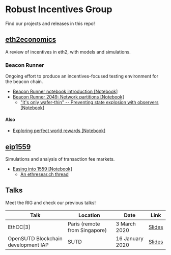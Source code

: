 # Robust Incentives Group

Find our projects and releases in this repo!

## [eth2economics](eth2economics)

A review of incentives in eth2, with models and simulations.

### Beacon Runner

Ongoing effort to produce an incentives-focused testing environment for the beacon chain.

- [Beacon Runner notebook introduction [Notebook]](eth2economics/code/beaconrunner/beacon_runner.ipynb)
- [Beacon Runner 2049: Network partitions [Notebook]](eth2economics/code/beaconrunner2049/beacon_runner_2049.ipynb)
  - ["It's only wafer-thin" -- Preventing state explosion with observers [Notebook]](eth2economics/code/beaconrunner2049/observers/observed-br2049.ipynb)

#### Also

- [Exploring perfect world rewards [Notebook]](eth2economics/code/minisims/perfect_world.ipynb)

## [eip1559](eip1559)

Simulations and analysis of transaction fee markets.

- [Easing into 1559 [Notebook]](eip1559/eip1559.ipynb)
  - [An ethresear.ch thread](https://ethresear.ch/t/eip-1559-simulations/7280)

## Talks

Meet the RIG and check our previous talks!

| Talk | Location | Date | Link |
|---|---|---|---|
| EthCC\[3\] | Paris (remote from Singapore) | 3 March 2020 | [Slides](assets/pdf/rig-ethcc.pdf) |
| OpenSUTD Blockchain development IAP | SUTD | 16 January 2020 | [Slides](https://docs.google.com/presentation/d/10LR57HTiSs-8pBpNeXKoJ13zOPxzOrLI8Avs3FSDsz0/edit?usp=sharing) |
